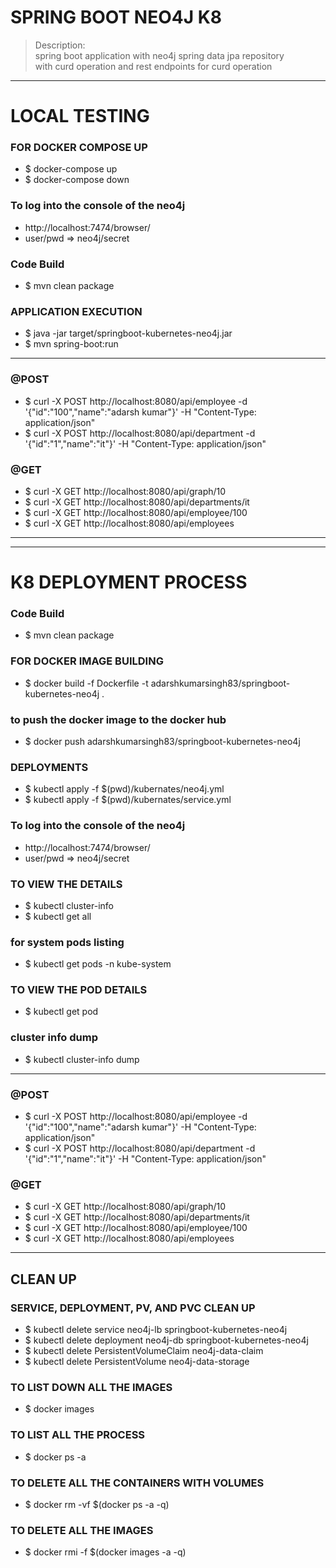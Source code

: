 # SPRING BOOT NEO4J K8 
> Description:   \
> spring boot application with neo4j spring data jpa repository \
> with curd operation and rest endpoints for curd operation 

----
# LOCAL TESTING 

### FOR DOCKER COMPOSE UP 
* $ docker-compose up
* $ docker-compose down

### To log into the console of the neo4j
* http://localhost:7474/browser/
* user/pwd => neo4j/secret

### Code Build
* $ mvn clean package 

### APPLICATION EXECUTION 
* $ java -jar target/springboot-kubernetes-neo4j.jar 
* $ mvn spring-boot:run 
----
### @POST
* $ curl -X POST http://localhost:8080/api/employee -d '{"id":"100","name":"adarsh kumar"}' -H "Content-Type: application/json"
* $ curl -X POST http://localhost:8080/api/department -d '{"id":"1","name":"it"}' -H "Content-Type: application/json"

### @GET
* $ curl -X GET http://localhost:8080/api/graph/10
* $ curl -X GET http://localhost:8080/api/departments/it
* $ curl -X GET http://localhost:8080/api/employee/100 
* $ curl -X GET http://localhost:8080/api/employees
----

---- 
# K8 DEPLOYMENT PROCESS 

### Code Build
* $ mvn clean package 

### FOR DOCKER IMAGE BUILDING
* $ docker build -f Dockerfile -t adarshkumarsingh83/springboot-kubernetes-neo4j .

### to push the docker image to the docker hub
* $ docker push adarshkumarsingh83/springboot-kubernetes-neo4j

### DEPLOYMENTS
* $ kubectl apply -f $(pwd)/kubernates/neo4j.yml
* $ kubectl apply -f $(pwd)/kubernates/service.yml


### To log into the console of the neo4j
* http://localhost:7474/browser/
* user/pwd => neo4j/secret

### TO VIEW THE DETAILS
* $ kubectl cluster-info
* $ kubectl get all

### for system pods listing
* $ kubectl get pods -n kube-system

### TO VIEW THE POD DETAILS
* $ kubectl get pod
 
### cluster info dump
* $ kubectl cluster-info dump
 
----
### @POST
* $ curl -X POST http://localhost:8080/api/employee -d '{"id":"100","name":"adarsh kumar"}' -H "Content-Type: application/json"
* $ curl -X POST http://localhost:8080/api/department -d '{"id":"1","name":"it"}' -H "Content-Type: application/json"

### @GET
* $ curl -X GET http://localhost:8080/api/graph/10
* $ curl -X GET http://localhost:8080/api/departments/it
* $ curl -X GET http://localhost:8080/api/employee/100 
* $ curl -X GET http://localhost:8080/api/employees
----
## CLEAN UP 


### SERVICE, DEPLOYMENT, PV, AND PVC CLEAN UP 
* $ kubectl delete service neo4j-lb springboot-kubernetes-neo4j
* $ kubectl delete deployment neo4j-db springboot-kubernetes-neo4j
* $ kubectl delete PersistentVolumeClaim neo4j-data-claim
* $ kubectl delete PersistentVolume neo4j-data-storage


### TO LIST DOWN ALL THE IMAGES
* $ docker images

### TO LIST ALL THE PROCESS
* $ docker ps -a

### TO DELETE ALL THE CONTAINERS WITH VOLUMES
* $ docker rm -vf $(docker ps -a -q)

### TO DELETE ALL THE IMAGES
* $ docker rmi -f $(docker images -a -q)